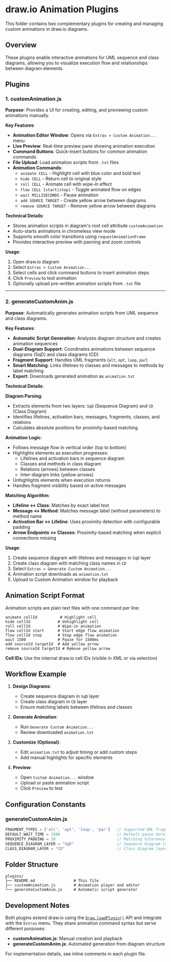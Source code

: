 # draw.io Animation Plugins

This folder contains two complementary plugins for creating and managing custom animations in draw.io diagrams.

## Overview

These plugins enable interactive animations for UML sequence and class diagrams, allowing you to visualize execution flow and relationships between diagram elements.

## Plugins

### 1. customAnimation.js

**Purpose**: Provides a UI for creating, editing, and previewing custom animations manually.

**Key Features**:
- **Animation Editor Window**: Opens via `Extras > Custom Animation...` menu
- **Live Preview**: Real-time preview pane showing animation execution
- **Command Buttons**: Quick-insert buttons for common animation commands
- **File Upload**: Load animation scripts from `.txt` files
- **Animation Commands**:
  - `animate CELL` - Highlight cell with blue color and bold text
  - `hide CELL` - Return cell to original style
  - `roll CELL` - Animate cell with wipe-in effect
  - `flow CELL [start|stop]` - Toggle animated flow on edges
  - `wait MILLISECONDS` - Pause animation
  - `add SOURCE TARGET` - Create yellow arrow between diagrams
  - `remove SOURCE TARGET` - Remove yellow arrow between diagrams

**Technical Details**:
- Stores animation scripts in diagram's root cell attribute `customAnimation`
- Auto-starts animations in chromeless view mode
- Supports smooth color transitions using `requestAnimationFrame`
- Provides interactive preview with panning and zoom controls

**Usage**:
1. Open draw.io diagram
2. Select `Extras > Custom Animation...`
3. Select cells and click command buttons to insert animation steps
4. Click `Preview` to test animation
6. Optionally upload pre-written animation scripts from `.txt` file

---

### 2. generateCustomAnim.js

**Purpose**: Automatically generates animation scripts from UML sequence and class diagrams.

**Key Features**:
- **Automatic Script Generation**: Analyzes diagram structure and creates animation sequences
- **Dual-Diagram Support**: Coordinates animations between sequence diagrams (SqD) and class diagrams (CD)
- **Fragment Support**: Handles UML fragments (`alt`, `opt`, `loop`, `par`)
- **Smart Matching**: Links lifelines to classes and messages to methods by label matching
- **Export**: Downloads generated animation as `animation.txt`

**Technical Details**:

**Diagram Parsing**:
- Extracts elements from two layers: `SqD` (Sequence Diagram) and `CD` (Class Diagram)
- Identifies lifelines, activation bars, messages, fragments, classes, and relations
- Calculates absolute positions for proximity-based matching

**Animation Logic**:
- Follows message flow in vertical order (top to bottom)
- Highlights elements as execution progresses:
  - Lifelines and activation bars in sequence diagram
  - Classes and methods in class diagram
  - Relations (arrows) between classes
  - Inter-diagram links (yellow arrows)
- Unhighlights elements when execution returns
- Handles fragment visibility based on active messages

**Matching Algorithm**:
- **Lifeline ↔ Class**: Matches by exact label text
- **Message ↔ Method**: Matches message label (without parameters) to method name
- **Activation Bar ↔ Lifeline**: Uses proximity detection with configurable padding
- **Arrow Endpoints ↔ Classes**: Proximity-based matching when explicit connections missing

**Usage**:
1. Create sequence diagram with lifelines and messages in `SqD` layer
2. Create class diagram with matching class names in `CD`
3. Select `Extras > Generate Custom Animation...`
4. Animation script downloads as `animation.txt`
5. Upload to Custom Animation window for playback


## Animation Script Format

Animation scripts are plain text files with one command per line:

```
animate cellId          # Highlight cell
hide cellId            # Unhighlight cell
roll cellId            # Wipe-in animation
flow cellId start      # Start edge flow animation
flow cellId stop       # Stop edge flow animation
wait 1500              # Pause for 1500ms
add sourceId targetId  # Add yellow arrow
remove sourceId targetId # Remove yellow arrow
```

**Cell IDs**: Use the internal draw.io cell IDs (visible in XML or via selection)


## Workflow Example

1. **Design Diagrams**:
   - Create sequence diagram in `SqD` layer
   - Create class diagram in `CD` layer
   - Ensure matching labels between lifelines and classes

2. **Generate Animation**:
   - Run `Generate Custom Animation...`
   - Review downloaded `animation.txt`

3. **Customize (Optional)**:
   - Edit `animation.txt` to adjust timing or add custom steps
   - Add manual highlights for specific elements

4. **Preview**:
   - Open `Custom Animation...` window
   - Upload or paste animation script
   - Click `Preview` to test


## Configuration Constants

### generateCustomAnim.js

```javascript
FRAGMENT_TYPES = ['alt', 'opt', 'loop', 'par']   // Supported UML fragments
DEFAULT_WAIT_TIME = 1500                         // Default pause duration (ms)
PROXIMITY_PADDING = 10                           // Matching tolerance (pixels)
SEQUENCE_DIAGRAM_LAYER = "SqD"                   // Sequence diagram layer name
CLASS_DIAGRAM_LAYER = "CD"                       // Class diagram layer name
```



## Folder Structure

```
plugins/
├── README.md                 # This file
├── customAnimation.js        # Animation player and editor
└── generateCustomAnim.js     # Automatic script generator
```


## Development Notes

Both plugins extend draw.io using the [`Draw.loadPlugin()`](customAnimation.js:4) API and integrate with the `Extras` menu. They share animation command syntax but serve different purposes:

- **customAnimation.js**: Manual creation and playback
- **generateCustomAnim.js**: Automated generation from diagram structure

For implementation details, see inline comments in each plugin file.
